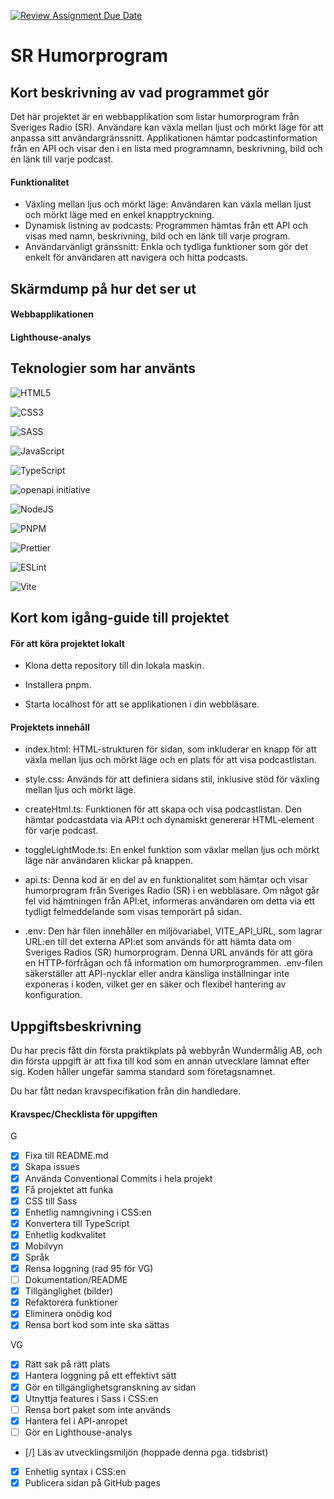 [![Review Assignment Due Date](https://classroom.github.com/assets/deadline-readme-button-22041afd0340ce965d47ae6ef1cefeee28c7c493a6346c4f15d667ab976d596c.svg)](https://classroom.github.com/a/Bzh4RYwL)

# SR Humorprogram

## Kort beskrivning av vad programmet gör
Det här projektet är en webbapplikation som listar humorprogram från Sveriges Radio (SR). Användare kan växla mellan ljust och mörkt läge för att anpassa sitt användargränssnitt. Applikationen hämtar podcastinformation från en API och visar den i en lista med programnamn, beskrivning, bild och en länk till varje podcast.

#### Funktionalitet
- Växling mellan ljus och mörkt läge: Användaren kan växla mellan ljust och mörkt läge med en enkel knapptryckning.
- Dynamisk listning av podcasts: Programmen hämtas från ett API och visas med namn, beskrivning, bild och en länk till varje program.
- Användarvänligt gränssnitt: Enkla och tydliga funktioner som gör det enkelt för användaren att navigera och hitta podcasts.

## Skärmdump på hur det ser ut
#### Webbapplikationen


#### Lighthouse-analys


## Teknologier som har använts
![HTML5](https://img.shields.io/badge/html5-%23E34F26.svg?style=for-the-badge&logo=html5&logoColor=white)

![CSS3](https://img.shields.io/badge/css3-%231572B6.svg?style=for-the-badge&logo=css3&logoColor=white)

![SASS](https://img.shields.io/badge/SASS-hotpink.svg?style=for-the-badge&logo=SASS&logoColor=white)

![JavaScript](https://img.shields.io/badge/javascript-%23323330.svg?style=for-the-badge&logo=javascript&logoColor=%23F7DF1E)

![TypeScript](https://img.shields.io/badge/typescript-%23007ACC.svg?style=for-the-badge&logo=typescript&logoColor=white)

![openapi initiative](https://img.shields.io/badge/openapiinitiative-%23000000.svg?style=for-the-badge&logo=openapiinitiative&logoColor=white)

![NodeJS](https://img.shields.io/badge/node.js-6DA55F?style=for-the-badge&logo=node.js&logoColor=white)

![PNPM](https://img.shields.io/badge/pnpm-%234a4a4a.svg?style=for-the-badge&logo=pnpm&logoColor=f69220)

![Prettier](https://img.shields.io/badge/prettier-%23F7B93E.svg?style=for-the-badge&logo=prettier&logoColor=black)

![ESLint](https://img.shields.io/badge/ESLint-4B3263?style=for-the-badge&logo=eslint&logoColor=white)

![Vite](https://img.shields.io/badge/vite-%23646CFF.svg?style=for-the-badge&logo=vite&logoColor=white)


## Kort kom igång-guide till projektet

#### För att köra projektet lokalt

- Klona detta repository till din lokala maskin. 

- Installera pnpm.

- Starta localhost för att se applikationen i din webbläsare.

#### Projektets innehåll

- index.html: HTML-strukturen för sidan, som inkluderar en knapp för att växla mellan ljus och mörkt läge och en plats för att visa podcastlistan.

- style.css: Används för att definiera sidans stil, inklusive stöd för växling mellan ljus och mörkt läge.

- createHtml.ts: Funktionen för att skapa och visa podcastlistan. Den hämtar podcastdata via API:t och dynamiskt genererar HTML-element för varje podcast.

- toggleLightMode.ts: En enkel funktion som växlar mellan ljus och mörkt läge när användaren klickar på knappen.

- api.ts: Denna kod är en del av en funktionalitet som hämtar och visar humorprogram från Sveriges Radio (SR) i en webbläsare. Om något går fel vid hämtningen från API:et, informeras användaren om detta via ett tydligt felmeddelande som visas temporärt på sidan.

- .env: Den här filen innehåller en miljövariabel, VITE_API_URL, som lagrar URL:en till det externa API:et som används för att hämta data om Sveriges Radios (SR) humorprogram. Denna URL används för att göra en HTTP-förfrågan och få information om humorprogrammen. .env-filen säkerställer att API-nycklar eller andra känsliga inställningar inte exponeras i koden, vilket ger en säker och flexibel hantering av konfiguration.


## Uppgiftsbeskrivning
Du har precis fått din första praktikplats på webbyrån Wundermålig AB, och din första uppgift är att fixa till kod som en annan utvecklare lämnat efter sig. Koden håller ungefär samma standard som företagsnamnet.

Du har fått nedan kravspecifikation från din handledare.

#### Kravspec/Checklista för uppgiften
G
- [x] Fixa till README.md
- [x] Skapa issues
- [x] Använda Conventional Commits i hela projekt
- [x] Få projektet att funka
- [x] CSS till Sass
- [x] Enhetlig namngivning i CSS:en
- [x] Konvertera till TypeScript
- [x] Enhetlig kodkvalitet
- [x] Mobilvyn
- [x] Språk
- [x] Rensa loggning (rad 95 för VG)
- [ ] Dokumentation/README
- [x] Tillgänglighet (bilder)
- [x] Refaktorera funktioner
- [x] Eliminera onödig kod
- [x] Rensa bort kod som inte ska sättas
  
VG
- [x] Rätt sak på rätt plats
- [x] Hantera loggning på ett effektivt sätt
- [x] Gör en tillgänglighetsgranskning av sidan
- [x] Utnyttja features i Sass i CSS:en
- [ ] Rensa bort paket som inte används
- [x] Hantera fel i API-anropet
- [ ] Gör en Lighthouse-analys
- [/] Läs av utvecklingsmiljön (hoppade denna pga. tidsbrist)
- [x] Enhetlig syntax i CSS:en
- [x] Publicera sidan på GitHub pages